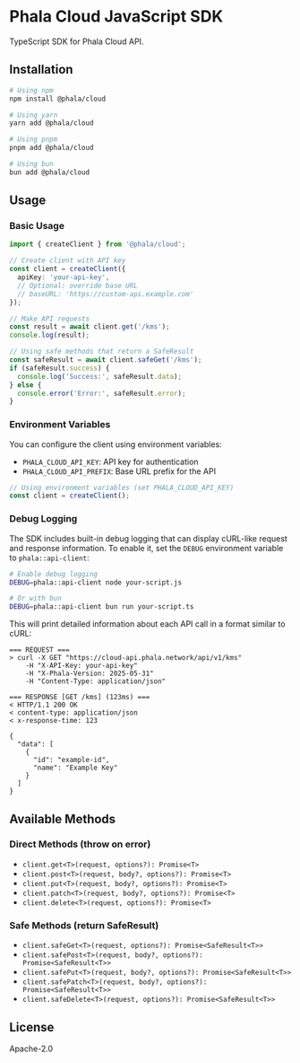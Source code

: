# Phala Cloud JavaScript SDK

TypeScript SDK for Phala Cloud API.

## Installation

```bash
# Using npm
npm install @phala/cloud

# Using yarn
yarn add @phala/cloud

# Using pnpm
pnpm add @phala/cloud

# Using bun
bun add @phala/cloud
```

## Usage

### Basic Usage

```typescript
import { createClient } from '@phala/cloud';

// Create client with API key
const client = createClient({
  apiKey: 'your-api-key',
  // Optional: override base URL
  // baseURL: 'https://custom-api.example.com'
});

// Make API requests
const result = await client.get('/kms');
console.log(result);

// Using safe methods that return a SafeResult
const safeResult = await client.safeGet('/kms');
if (safeResult.success) {
  console.log('Success:', safeResult.data);
} else {
  console.error('Error:', safeResult.error);
}
```

### Environment Variables

You can configure the client using environment variables:

- `PHALA_CLOUD_API_KEY`: API key for authentication
- `PHALA_CLOUD_API_PREFIX`: Base URL prefix for the API

```typescript
// Using environment variables (set PHALA_CLOUD_API_KEY)
const client = createClient();
```

### Debug Logging

The SDK includes built-in debug logging that can display cURL-like request and response information. To enable it, set the `DEBUG` environment variable to `phala::api-client`:

```bash
# Enable debug logging
DEBUG=phala::api-client node your-script.js

# Or with bun
DEBUG=phala::api-client bun run your-script.ts
```

This will print detailed information about each API call in a format similar to cURL:

```
=== REQUEST ===
> curl -X GET "https://cloud-api.phala.network/api/v1/kms"
    -H "X-API-Key: your-api-key"
    -H "X-Phala-Version: 2025-05-31"
    -H "Content-Type: application/json"

=== RESPONSE [GET /kms] (123ms) ===
< HTTP/1.1 200 OK
< content-type: application/json
< x-response-time: 123

{
  "data": [
    {
      "id": "example-id",
      "name": "Example Key"
    }
  ]
}
```

## Available Methods

### Direct Methods (throw on error)

- `client.get<T>(request, options?): Promise<T>`
- `client.post<T>(request, body?, options?): Promise<T>`
- `client.put<T>(request, body?, options?): Promise<T>`
- `client.patch<T>(request, body?, options?): Promise<T>`
- `client.delete<T>(request, options?): Promise<T>`

### Safe Methods (return SafeResult)

- `client.safeGet<T>(request, options?): Promise<SafeResult<T>>`
- `client.safePost<T>(request, body?, options?): Promise<SafeResult<T>>`
- `client.safePut<T>(request, body?, options?): Promise<SafeResult<T>>`
- `client.safePatch<T>(request, body?, options?): Promise<SafeResult<T>>`
- `client.safeDelete<T>(request, options?): Promise<SafeResult<T>>`

## License

Apache-2.0
